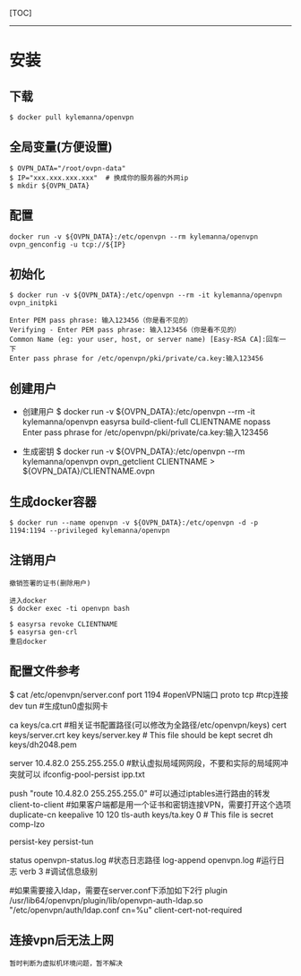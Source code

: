 [TOC]

---
# 安装

## 下载
    $ docker pull kylemanna/openvpn

## 全局变量(方便设置)
    $ OVPN_DATA="/root/ovpn-data"
    $ IP="xxx.xxx.xxx.xxx"  # 换成你的服务器的外网ip
    $ mkdir ${OVPN_DATA}
 
## 配置
    docker run -v ${OVPN_DATA}:/etc/openvpn --rm kylemanna/openvpn ovpn_genconfig -u tcp://${IP}

## 初始化
    $ docker run -v ${OVPN_DATA}:/etc/openvpn --rm -it kylemanna/openvpn ovpn_initpki

    Enter PEM pass phrase: 输入123456（你是看不见的） 
    Verifying - Enter PEM pass phrase: 输入123456（你是看不见的） 
    Common Name (eg: your user, host, or server name) [Easy-RSA CA]:回车一下 
    Enter pass phrase for /etc/openvpn/pki/private/ca.key:输入123456 

## 创建用户
  * 创建用户
    $ docker run -v ${OVPN_DATA}:/etc/openvpn --rm -it kylemanna/openvpn easyrsa build-client-full CLIENTNAME nopass
    Enter pass phrase for /etc/openvpn/pki/private/ca.key:输入123456 

  * 生成密钥
    $ docker run -v ${OVPN_DATA}:/etc/openvpn --rm kylemanna/openvpn ovpn_getclient CLIENTNAME > ${OVPN_DATA}/CLIENTNAME.ovpn

## 生成docker容器
    $ docker run --name openvpn -v ${OVPN_DATA}:/etc/openvpn -d -p 1194:1194 --privileged kylemanna/openvpn

## 注销用户
    撤销签署的证书(删除用户)

    进入docker
    $ docker exec -ti openvpn bash

    $ easyrsa revoke CLIENTNAME 
    $ easyrsa gen-crl 
    重启docker

## 配置文件参考
$ cat /etc/openvpn/server.conf 
port 1194       #openVPN端口
proto tcp       #tcp连接
dev tun         #生成tun0虚拟网卡

ca keys/ca.crt      #相关证书配置路径(可以修改为全路径/etc/openvpn/keys)
cert keys/server.crt
key keys/server.key  # This file should be kept secret
dh keys/dh2048.pem

server 10.4.82.0 255.255.255.0   #默认虚拟局域网网段，不要和实际的局域网冲突就可以
ifconfig-pool-persist ipp.txt     

push "route 10.4.82.0 255.255.255.0"    #可以通过iptables进行路由的转发
client-to-client                 #如果客户端都是用一个证书和密钥连接VPN，需要打开这个选项
duplicate-cn
keepalive 10 120
tls-auth keys/ta.key 0 # This file is secret
comp-lzo

persist-key
persist-tun

status openvpn-status.log   #状态日志路径
log-append  openvpn.log     #运行日志
verb 3                      #调试信息级别

#如果需要接入ldap，需要在server.conf下添加如下2行
plugin /usr/lib64/openvpn/plugin/lib/openvpn-auth-ldap.so "/etc/openvpn/auth/ldap.conf cn=%u"
client-cert-not-required



## 连接vpn后无法上网
    暂时判断为虚拟机环境问题，暂不解决